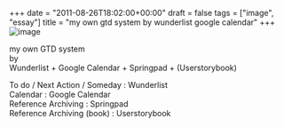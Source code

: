 +++
date = "2011-08-26T18:02:00+00:00"
draft = false
tags = ["image", "essay"]
title = "my own gtd system by wunderlist google calendar"
+++
![image](/tumblr_img/2011-08-26-my-own-gtd-system-by-wunderlist-google-calendar/d1b42ff7e25556706678ffb55ae77690143fb8ee8dc1a91066c19581409c0c94.png)



my own GTD system  
by  
Wunderlist + Google Calendar + Springpad + (Userstorybook)

To do / Next Action / Someday : Wunderlist  
Calendar : Google Calendar  
Reference Archiving : Springpad  
Reference Archiving (book) : Userstorybook 

